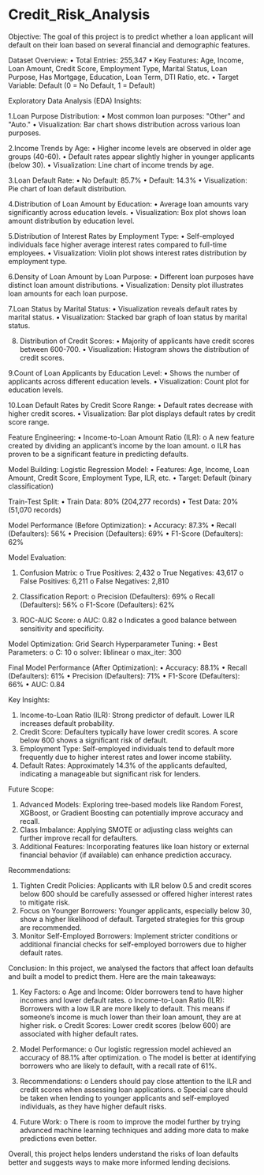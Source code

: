 # Credit_Risk_Analysis
Objective:
The goal of this project is to predict whether a loan applicant will default on their loan based on several financial and demographic features.

Dataset Overview:
•	Total Entries: 255,347
•	Key Features: Age, Income, Loan Amount, Credit Score, Employment Type, Marital Status, Loan Purpose, Has Mortgage, Education, Loan Term, DTI Ratio, etc.
•	Target Variable: Default (0 = No Default, 1 = Default)

Exploratory Data Analysis (EDA) Insights:

1.Loan Purpose Distribution:
•	Most common loan purposes: "Other" and "Auto."
•	Visualization: Bar chart shows distribution across various loan purposes.

2.Income Trends by Age:
•	Higher income levels are observed in older age groups (40-60).
•	Default rates appear slightly higher in younger applicants (below 30).
•	Visualization: Line chart of income trends by age.

 3.Loan Default Rate:
•	No Default: 85.7%
•	Default: 14.3%
•	Visualization: Pie chart of loan default distribution.

4.Distribution of Loan Amount by Education:
•	Average loan amounts vary significantly across education levels.
•	Visualization: Box plot shows loan amount distribution by education level.

5.Distribution of Interest Rates by Employment Type:
•	Self-employed individuals face higher average interest rates compared to full-time employees.
•	Visualization: Violin plot shows interest rates distribution by employment type.

6.Density of Loan Amount by Loan Purpose:
•	Different loan purposes have distinct loan amount distributions.
•	Visualization: Density plot illustrates loan amounts for each loan purpose.

7.Loan Status by Marital Status:
•	Visualization reveals default rates by marital status.
•	Visualization: Stacked bar graph of loan status by marital status.

8. Distribution of Credit Scores:
•	Majority of applicants have credit scores between 600-700.
•	Visualization: Histogram shows the distribution of credit scores.

9.Count of Loan Applicants by Education Level:
•	Shows the number of applicants across different education levels.
•	Visualization: Count plot for education levels.

10.Loan Default Rates by Credit Score Range:
•	Default rates decrease with higher credit scores.
•	Visualization: Bar plot displays default rates by credit score range.

Feature Engineering:
•	Income-to-Loan Amount Ratio (ILR):
o	A new feature created by dividing an applicant’s income by the loan amount.
o	ILR has proven to be a significant feature in predicting defaults.

Model Building:
Logistic Regression Model:
•	Features: Age, Income, Loan Amount, Credit Score, Employment Type, ILR, etc.
•	Target: Default (binary classification)

Train-Test Split:
•	Train Data: 80% (204,277 records)
•	Test Data: 20% (51,070 records)

Model Performance (Before Optimization):
•	Accuracy: 87.3%
•	Recall (Defaulters): 56%
•	Precision (Defaulters): 69%
•	F1-Score (Defaulters): 62%

Model Evaluation:
1.	Confusion Matrix:
o	True Positives: 2,432
o	True Negatives: 43,617
o	False Positives: 6,211
o	False Negatives: 2,810

3.	Classification Report:
o	Precision (Defaulters): 69%
o	Recall (Defaulters): 56%
o	F1-Score (Defaulters): 62%

5.	ROC-AUC Score:
o	AUC: 0.82
o	Indicates a good balance between sensitivity and specificity.

Model Optimization:
Grid Search Hyperparameter Tuning:
•	Best Parameters:
o	C: 10
o	solver: liblinear
o	max_iter: 300

Final Model Performance (After Optimization):
•	Accuracy: 88.1%
•	Recall (Defaulters): 61%
•	Precision (Defaulters): 71%
•	F1-Score (Defaulters): 66%
•	AUC: 0.84

Key Insights:
1.	Income-to-Loan Ratio (ILR): Strong predictor of default. Lower ILR increases default probability.
2.	Credit Score: Defaulters typically have lower credit scores. A score below 600 shows a significant risk of default.
3.	Employment Type: Self-employed individuals tend to default more frequently due to higher interest rates and lower income stability.
4.	Default Rates: Approximately 14.3% of the applicants defaulted, indicating a manageable but significant risk for lenders.

Future Scope:
1.	Advanced Models: Exploring tree-based models like Random Forest, XGBoost, or Gradient Boosting can potentially improve accuracy and recall.
2.	Class Imbalance: Applying SMOTE or adjusting class weights can further improve recall for defaulters.
3.	Additional Features: Incorporating features like loan history or external financial behavior (if available) can enhance prediction accuracy.

Recommendations:
1.	Tighten Credit Policies: Applicants with ILR below 0.5 and credit scores below 600 should be carefully assessed or offered higher interest rates to mitigate risk.
2.	Focus on Younger Borrowers: Younger applicants, especially below 30, show a higher likelihood of default. Targeted strategies for this group are recommended.
3.	Monitor Self-Employed Borrowers: Implement stricter conditions or additional financial checks for self-employed borrowers due to higher default rates.

Conclusion:
In this project, we analysed the factors that affect loan defaults and built a model to predict them. Here are the main takeaways:

1.	Key Factors:
o	Age and Income: Older borrowers tend to have higher incomes and lower default rates.
o	Income-to-Loan Ratio (ILR): Borrowers with a low ILR are more likely to default. This means if someone’s income is much lower than their loan amount, they are at higher risk.
o	Credit Scores: Lower credit scores (below 600) are associated with higher default rates.

2.	Model Performance:
o	Our logistic regression model achieved an accuracy of 88.1% after optimization.
o	The model is better at identifying borrowers who are likely to default, with a recall rate of 61%.

3.	Recommendations:
o	Lenders should pay close attention to the ILR and credit scores when assessing loan applications.
o	Special care should be taken when lending to younger applicants and self-employed individuals, as they have higher default risks.

4.	Future Work:
o	There is room to improve the model further by trying advanced machine learning techniques and adding more data to make predictions even better.

Overall, this project helps lenders understand the risks of loan defaults better and suggests ways to make more informed lending decisions.
